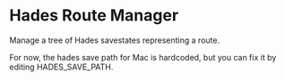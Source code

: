 # Hades Route Manager

Manage a tree of Hades savestates representing a route.

For now, the hades save path for Mac is hardcoded, but you can fix it by editing HADES_SAVE_PATH.
